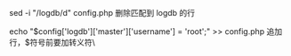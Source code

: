 

sed -i "/logdb/d" config.php  删除匹配到 logdb 的行

echo "\$config['logdb']['master']['username'] = 'root';" >> config.php  追加行，$符号前要加转义符\